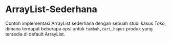 # ArrayList-Sederhana
Contoh implementasi ArrayList sederhana dengan sebuah studi kasus Toko, dimana terdapat beberapa opsi untuk `tambah,cari,hapus` 
produk yang tersedia di default ArrayList. 

